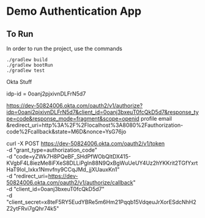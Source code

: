 # Demo Authentication App

## To Run

In order to run the project, use the commands

```shell
./gradlew build
./gradlew bootRun
./gradlew test
```

Okta Stuff

idp-id = 0oanj2pjxivnDLFrN5d7

<https://dev-50824006.okta.com/oauth2/v1/authorize?idp=0oanj2pjxivnDLFrN5d7&client_id=0oanj3bxeuT0fcQkD5d7&response_type=code&response_mode=fragment&scope=openid> profile email &redirect_uri=http%3A%2F%2Flocalhost%3A8080%2Fauthorization-code%2Fcallback&state=M6D&nonce=YsG76jo

curl -X POST <https://dev-50824006.okta.com/oauth2/v1/token> \
 -d "grant_type=authorization_code" \
 -d "code=yZWk7H8PQeBF_SHdPfWObQltDX415-KVgbF4L8iezMe8iFXeS8DLLiPgIn88N9QxBgWuUeUY4Uz2hYKKrit2TGfYxrtHaT9lol_Ixkx1Nmvfny9CCqJMd_jjXUauxKn1" \
 -d "redirect_uri=<https://dev-50824006.okta.com/oauth2/v1/authorize/callback>" \
 -d "client_id=0oanj3bxeuT0fcQkD5d7" \
 -d "client_secret=x8teF5RY5EudYBRe5m6Hm21Pqqb15VdqeuJrXorESdcNhH2Z2ytFRvi7gQhr74k5"
